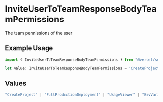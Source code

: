 # InviteUserToTeamResponseBodyTeamPermissions

The team permissions of the user

## Example Usage

```typescript
import { InviteUserToTeamResponseBodyTeamPermissions } from "@vercel/sdk/models/inviteusertoteamop.js";

let value: InviteUserToTeamResponseBodyTeamPermissions = "CreateProject";
```

## Values

```typescript
"CreateProject" | "FullProductionDeployment" | "UsageViewer" | "EnvVariableManager" | "EnvironmentManager"
```